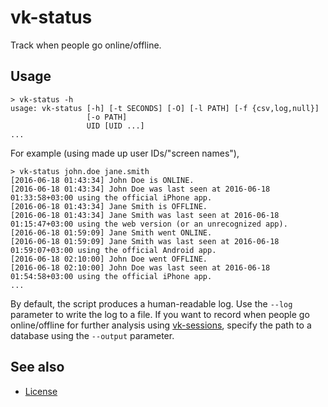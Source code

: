 vk-status
=========

Track when people go online/offline.

Usage
-----

    > vk-status -h
    usage: vk-status [-h] [-t SECONDS] [-O] [-l PATH] [-f {csv,log,null}]
                     [-o PATH]
                     UID [UID ...]
    ...

For example (using made up user IDs/"screen names"),

    > vk-status john.doe jane.smith
    [2016-06-18 01:43:34] John Doe is ONLINE.
    [2016-06-18 01:43:34] John Doe was last seen at 2016-06-18 01:33:58+03:00 using the official iPhone app.
    [2016-06-18 01:43:34] Jane Smith is OFFLINE.
    [2016-06-18 01:43:34] Jane Smith was last seen at 2016-06-18 01:15:47+03:00 using the web version (or an unrecognized app).
    [2016-06-18 01:59:09] Jane Smith went ONLINE.
    [2016-06-18 01:59:09] Jane Smith was last seen at 2016-06-18 01:59:07+03:00 using the official Android app.
    [2016-06-18 02:10:00] John Doe went OFFLINE.
    [2016-06-18 02:10:00] John Doe was last seen at 2016-06-18 01:54:58+03:00 using the official iPhone app.
    ...

By default, the script produces a human-readable log.
Use the `--log` parameter to write the log to a file.
If you want to record when people go online/offline for further analysis using
[vk-sessions], specify the path to a database using the `--output` parameter.

[vk-sessions]: sessions.md

See also
--------

* [License]

[License]: ../README.md#license
